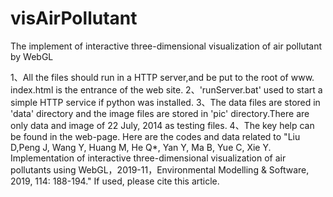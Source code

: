 # visAirPollutant
The implement of interactive three-dimensional visualization of air pollutant by WebGL

1、All the files should run in a HTTP server,and be put to the root of www. index.html is the entrance of the web site.
2、'runServer.bat' used to start a simple HTTP service if python was installed.
3、The data files are stored in 'data' directory and the image files are stored in 'pic' directory.There are only data and image of 22 July, 2014  as testing files. 
4、The key help can be found in the web-page.
Here are the codes and data related to "Liu D,Peng J, Wang Y, Huang M, He Q*, Yan Y, Ma B, Yue C, Xie Y. Implementation of interactive three-dimensional visualization of air pollutants using WebGL，2019-11，Environmental Modelling & Software, 2019, 114: 188-194." If used, please cite this article.

